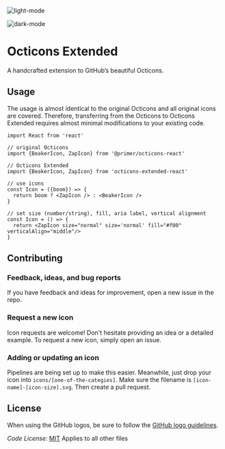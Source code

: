 
![light-mode](https://user-images.githubusercontent.com/16908811/189388116-76fdda7f-ca1c-4b39-800e-272a8c985975.png#gh-light-mode-only)

![dark-mode](https://user-images.githubusercontent.com/16908811/189388072-c2687f9e-a2bb-4d5b-b14f-ad9bc74a1036.png#gh-dark-mode-only)

# Octicons Extended

A handcrafted extension to GitHub’s beautiful Octicons.
## Usage

The usage is almost identical to the original Octicons and all original icons are covered. Therefore, transferring from the Octicons to Octicons Extended requires almost minimal modifications to your existing code. 

```
import React from 'react'

// original Octicons
import {BeakerIcon, ZapIcon} from '@primer/octicons-react'

// Octicons Extended
import {BeakerIcon, ZapIcon} from 'octicons-extended-react'

// use icons
const Icon = ({boom}) => {
  return boom ? <ZapIcon /> : <BeakerIcon />
}

// set size (number/string), fill, aria label, vertical alignment
const Icon = () => {
  return <ZapIcon size="normal" size='normal' fill="#f00" verticalAlign="middle"/>
}
```

## Contributing

### Feedback, ideas, and bug reports

If you have feedback and ideas for improvement, open a new issue in the repo.

### Request a new icon

Icon requests are welcome! Don't hesitate providing an idea or a detailed example. To request a new icon, simply open an issue. 

### Adding or updating an icon

Pipelines are being set up to make this easier. Meanwhile, just drop your icon into `icons/[one-of-the-categies]`. Make sure the filename is `[icon-name]-[icon-size].svg`. Then create a pull request.  

## License

When using the GitHub logos, be sure to follow the [GitHub logo guidelines](https://github.com/logos).

_Code License:_ [MIT](./LICENSE)
Applies to all other files